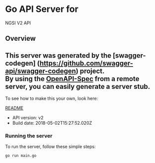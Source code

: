 # Go API Server for 

NGSI V2 API

## Overview
This server was generated by the [swagger-codegen]
(https://github.com/swagger-api/swagger-codegen) project.  
By using the [OpenAPI-Spec](https://github.com/OAI/OpenAPI-Specification) from a remote server, you can easily generate a server stub.  
-

To see how to make this your own, look here:

[README](https://github.com/swagger-api/swagger-codegen/blob/master/README.md)

- API version: v2
- Build date: 2018-05-02T15:27:52.020Z


### Running the server
To run the server, follow these simple steps:

```
go run main.go
```

